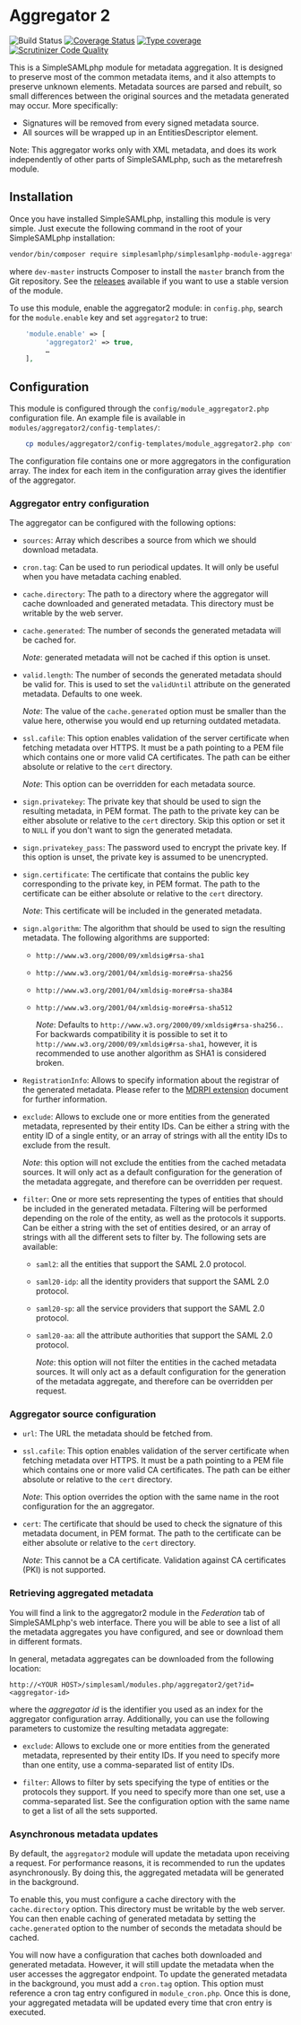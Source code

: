 # Aggregator 2

![Build Status](https://github.com/simplesamlphp/simplesamlphp-module-aggregator2/actions/workflows/php.yml/badge.svg)
[![Coverage Status](https://codecov.io/gh/simplesamlphp/simplesamlphp-module-aggregator2/branch/master/graph/badge.svg)](https://codecov.io/gh/simplesamlphp/simplesamlphp-module-aggregator2)
[![Type coverage](https://shepherd.dev/github/simplesamlphp/simplesamlphp-module-aggregator2/coverage.svg)](https://shepherd.dev/github/simplesamlphp/simplesamlphp-module-aggregator2)
[![Scrutinizer Code Quality](https://scrutinizer-ci.com/g/simplesamlphp/simplesamlphp-module-aggregator2/badges/quality-score.png?b=master)](https://scrutinizer-ci.com/g/simplesamlphp/simplesamlphp-module-aggregator2/?branch=master)

This is a SimpleSAMLphp module for metadata aggregation. It is designed to
preserve most of the common metadata items, and it also attempts to preserve
unknown elements. Metadata sources are parsed and rebuilt, so small
differences between the original sources and the metadata generated may occur.
More specifically:

* Signatures will be removed from every signed metadata source.
* All sources will be wrapped up in an EntitiesDescriptor element.

Note: This aggregator works only with XML metadata, and does its work
independently of other parts of SimpleSAMLphp, such as the metarefresh module.

## Installation

Once you have installed SimpleSAMLphp, installing this module is very simple.
Just execute the following command in the root of your SimpleSAMLphp
installation:

```bash
vendor/bin/composer require simplesamlphp/simplesamlphp-module-aggregator2:dev-master
```

where `dev-master` instructs Composer to install the `master` branch from the Git
repository. See the [releases](releases) available if you want to use a stable version
of the module.

[releases]: https://github.com/simplesamlphp/simplesamlphp-module-aggregator2/releases

To use this module, enable the aggregator2 module: in `config.php`, search
for the `module.enable` key and set `aggregator2` to true:

```php
    'module.enable' => [
         'aggregator2' => true,
         …
    ],
```

## Configuration

This module is configured through the `config/module_aggregator2.php`
configuration file.
An example file is available in `modules/aggregator2/config-templates/`:

```bash
    cp modules/aggregator2/config-templates/module_aggregator2.php config/
```

The configuration file contains one or more aggregators in the configuration
array. The index for each item in the configuration array gives the identifier
of the aggregator.

### Aggregator entry configuration

The aggregator can be configured with the following options:

* `sources`:   Array which describes a source from which we should
               download metadata.

* `cron.tag`:   Can be used to run periodical updates.
                It will only be useful when you have metadata caching enabled.

* `cache.directory`:   The path to a directory where the aggregator will cache
                       downloaded and generated metadata.
                       This directory must be writable by the web server.

* `cache.generated`:   The number of seconds the generated metadata will
                       be cached for.

    *Note*: generated metadata will not be cached if this option is unset.

* `valid.length`:   The number of seconds the generated metadata should
                    be valid for. This is used to set the `validUntil`
                    attribute on the generated metadata. Defaults to one week.

    *Note*: The value of the `cache.generated` option must be smaller than the
            value here, otherwise you would end up returning outdated metadata.

* `ssl.cafile`:   This option enables validation of the server certificate when
                  fetching metadata over HTTPS. It must be a path pointing to a
                  PEM file which contains one or more valid CA certificates.
                  The path can be either absolute or relative to the `cert`
                  directory.

    *Note*: This option can be overridden for each metadata source.

* `sign.privatekey`:   The private key that should be used to sign the
                       resulting metadata, in PEM format. The path to the
                       private key can be either absolute or relative to the
                       `cert` directory. Skip this option or set it to `NULL`
                       if you don't want to sign the generated metadata.

* `sign.privatekey_pass`:   The password used to encrypt the private key. If
                            this option is unset, the private key is assumed
                            to be unencrypted.

* `sign.certificate`:   The certificate that contains the public key
                        corresponding to the private key, in PEM format. The
                        path to the certificate can be either absolute or
                        relative to the `cert` directory.

    *Note*: This certificate will be included in the generated metadata.

* `sign.algorithm`:   The algorithm that should be used to sign the resulting
                      metadata. The following algorithms are supported:

  * `http://www.w3.org/2000/09/xmldsig#rsa-sha1`

  * `http://www.w3.org/2001/04/xmldsig-more#rsa-sha256`

  * `http://www.w3.org/2001/04/xmldsig-more#rsa-sha384`

  * `http://www.w3.org/2001/04/xmldsig-more#rsa-sha512`

    *Note*: Defaults to `http://www.w3.org/2000/09/xmldsig#rsa-sha256.`.
            For backwards compatibility it is possible to set it to
            `http://www.w3.org/2000/09/xmldsig#rsa-sha1`, however, it is
            recommended to use another algorithm as SHA1 is considered broken.

* `RegistrationInfo`:   Allows to specify information about the registrar of
                        the generated metadata. Please refer to the
                        [MDRPI extension](MDRPI) document for further
                        information.

* `exclude`:   Allows to exclude one or more entities from the generated
               metadata, represented by their entity IDs. Can be either a
               string with the entity ID of a single entity, or an array of
               strings with all the entity IDs to exclude from the result.

    *Note*: this option will not exclude the entities from the cached metadata
            sources. It will only act as a default configuration for the
            generation of the metadata aggregate, and therefore can be
            overridden per request.

* `filter`:   One or more sets representing the types of entities that should
              be included in the generated metadata. Filtering will be
              performed depending on the role of the entity, as well as the
              protocols it supports. Can be either a string with the set of
              entities desired, or an array of strings with all the different
              sets to filter by. The following sets are available:

  * `saml2`: all the entities that support the SAML 2.0 protocol.

  * `saml20-idp`: all the identity providers that support the
                  SAML 2.0 protocol.

  * `saml20-sp`: all the service providers that support the
                 SAML 2.0 protocol.

  * `saml20-aa`: all the attribute authorities that support the
                 SAML 2.0 protocol.

    *Note*: this option will not filter the entities in the cached metadata
            sources. It will only act as a default configuration for the
            generation of the metadata aggregate, and therefore can be
            overridden per request.

[MDRPI]: https://simplesamlphp.org/docs/stable/simplesamlphp-metadata-extensions-rpi

### Aggregator source configuration

* `url`:   The URL the metadata should be fetched from.

* `ssl.cafile`:   This option enables validation of the server certificate when
                  fetching metadata over HTTPS. It must be a path pointing to a
                  PEM file which contains one or more valid CA certificates.
                  The path can be either absolute or relative to the `cert`
                  directory.

    *Note*: This option overrides the option with the same name in the root
            configuration for the an aggregator.

* `cert`:   The certificate that should be used to check the signature of this
            metadata document, in PEM format. The path to the certificate can
            be either absolute or relative to the `cert` directory.

    *Note*: This cannot be a CA certificate. Validation against CA certificates
            (PKI) is not supported.

### Retrieving aggregated metadata

You will find a link to the aggregator2 module in the *Federation* tab of
SimpleSAMLphp's web interface. There you will be able to see a list of all
the metadata aggregates you have configured, and see or download them in
different formats.

In general, metadata aggregates can be downloaded from the following location:

  `http://<YOUR HOST>/simplesaml/modules.php/aggregator2/get?id=<aggregator-id>`

where the *aggregator id* is the identifier you used as an index for the
aggregator configuration array. Additionally, you can use the following
parameters to customize the resulting metadata aggregate:

* `exclude`:   Allows to exclude one or more entities from the generated
               metadata, represented by their entity IDs. If you need to
               specify more than one entity, use a comma-separated list
               of entity IDs.

* `filter`:   Allows to filter by sets specifying the type of entities or the
              protocols they support. If you need to specify more than one set,
              use a comma-separated list. See the configuration option with the
              same name to get a list of all the sets supported.

### Asynchronous metadata updates

By default, the `aggregator2` module will update the metadata upon receiving a
request. For performance reasons, it is recommended to run the updates
asynchronously. By doing this, the aggregated metadata will be generated in
the background.

To enable this, you must configure a cache directory with the `cache.directory`
option. This directory must be writable by the web server. You can then enable
caching of generated metadata by setting the `cache.generated` option to the
number of seconds the metadata should be cached.

You will now have a configuration that caches both downloaded and generated
metadata. However, it will still update the metadata when the user accesses
the aggregator endpoint. To update the generated metadata in the background,
you must add a `cron.tag` option. This option must reference a cron tag entry
configured in `module_cron.php`. Once this is done, your aggregated metadata
will be updated every time that cron entry is executed.
